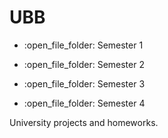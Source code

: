 # UBB

<ul>
  <li>:open_file_folder: Semester 1
    
  </li>
</ul>

<ul>
  <li>:open_file_folder: Semester 2
    
  </li>
</ul>  

<ul>
  <li>:open_file_folder: Semester 3
    
  </li> 
</ul>  

<ul>
  <li>:open_file_folder: Semester 4
    
  </li>
</ul>

 University projects and homeworks.
